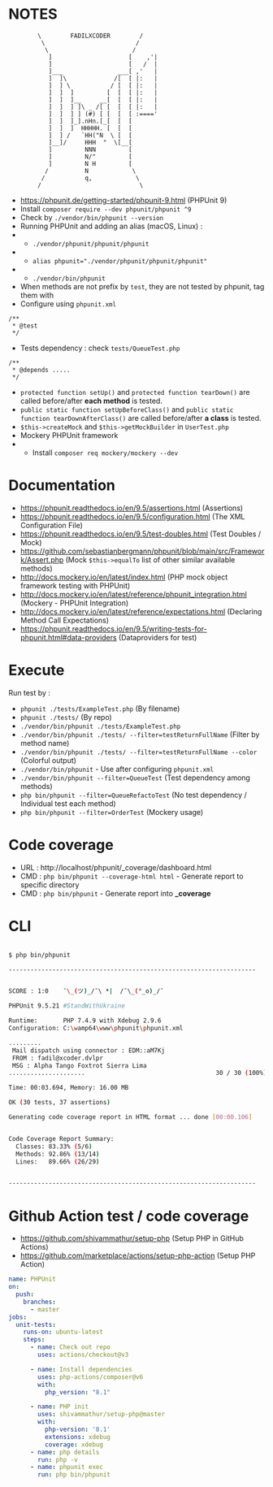 # NOTES

```
        \        FADILXCODER        /
         \                         /
          \                       /
           ]                     [    ,'|
           ]                     [   /  |
           ]___               ___[ ,'   |
           ]  ]\             /[  [ |:   |
           ]  ] \           / [  [ |:   |
           ]  ]  ]         [  [  [ |:   |
           ]  ]  ]__     __[  [  [ |:   |
           ]  ]  ] ]\ _ /[ [  [  [ |:   |
           ]  ]  ] ] (#) [ [  [  [ :===='
           ]  ]  ]_].nHn.[_[  [  [
           ]  ]  ]  HHHHH. [  [  [
           ]  ] /   `HH("N  \ [  [
           ]__]/     HHH  "  \[__[
           ]         NNN         [
           ]         N/"         [
           ]         N H         [
          /          N            \
         /           q,            \
        /                           \
```


- https://phpunit.de/getting-started/phpunit-9.html (PHPUnit 9)
- Install `composer require --dev phpunit/phpunit ^9`
- Check by `./vendor/bin/phpunit --version`
- Running PHPUnit and adding an alias (macOS, Linux) :
- - `./vendor/phpunit/phpunit/phpunit`
- - `alias phpunit="./vendor/phpunit/phpunit/phpunit"`
- - `./vendor/bin/phpunit`
- When methods are not prefix by `test`, they are not tested by phpunit, tag them with 
- Configure using `phpunit.xml`
```
/**
 * @test
 */
```
- Tests dependency : check `tests/QueueTest.php`
```
/**
 * @depends .....
 */
```

- `protected function setUp()` and `protected function tearDown()` are called before/after **each method** is tested.
- `public static function setUpBeforeClass()` and `public static function tearDownAfterClass()` are called before/after **a class** is tested.
- `$this->createMock` and `$this->getMockBuilder` in `UserTest.php`
- Mockery PHPUnit framework
- - Install `composer req mockery/mockery --dev`


# Documentation

- https://phpunit.readthedocs.io/en/9.5/assertions.html (Assertions)
- https://phpunit.readthedocs.io/en/9.5/configuration.html (The XML Configuration File)
- https://phpunit.readthedocs.io/en/9.5/test-doubles.html (Test Doubles / Mock)
- https://github.com/sebastianbergmann/phpunit/blob/main/src/Framework/Assert.php (Mock `$this->equalTo` list of other similar available methods)
- http://docs.mockery.io/en/latest/index.html (PHP mock object framework testing with PHPUnit)
- http://docs.mockery.io/en/latest/reference/phpunit_integration.html (Mockery - PHPUnit Integration)
- http://docs.mockery.io/en/latest/reference/expectations.html (Declaring Method Call Expectations)
- https://phpunit.readthedocs.io/en/9.5/writing-tests-for-phpunit.html#data-providers (Dataproviders for test)

# Execute

Run test by : 
- `phpunit ./tests/ExampleTest.php` (By filename)
- `phpunit ./tests/` (By repo)
- `./vendor/bin/phpunit ./tests/ExampleTest.php`
- `./vendor/bin/phpunit ./tests/ --filter=testReturnFullName` (Filter by method name)
- `./vendor/bin/phpunit ./tests/ --filter=testReturnFullName --color` (Colorful output)
- `./vendor/bin/phpunit` - Use after configuring `phpunit.xml`
- `./vendor/bin/phpunit --filter=QueueTest` (Test dependency among methods)
- `php bin/phpunit --filter=QueueRefactoTest` (No test dependency / Individual test each method)
- `php bin/phpunit --filter=OrderTest` (Mockery usage)

# Code coverage

- URL : http://localhost/phpunit/_coverage/dashboard.html
- CMD : `php bin/phpunit --coverage-html html` - Generate report to specific directory
- CMD : `php bin/phpunit` - Generate report into **_coverage**

# CLI

```bash

$ php bin/phpunit

--------------------------------------------------------------------


SCORE : 1:0    ¯\_(ツ)_/¯\ *|  /¯\_(°_o)_/¯

PHPUnit 9.5.21 #StandWithUkraine

Runtime:       PHP 7.4.9 with Xdebug 2.9.6
Configuration: C:\wamp64\www\phpunit\phpunit.xml

.........
 Mail dispatch using connector : EDM::aM7Kj
 FROM : fadil@xcoder.dvlpr
 MSG : Alpha Tango Foxtrot Sierra Lima
.....................                                    30 / 30 (100%)

Time: 00:03.694, Memory: 16.00 MB

OK (30 tests, 37 assertions)

Generating code coverage report in HTML format ... done [00:00.106]


Code Coverage Report Summary:
  Classes: 83.33% (5/6)      
  Methods: 92.86% (13/14)    
  Lines:   89.66% (26/29)    


--------------------------------------------------------------------

```

# Github Action test / code coverage

- https://github.com/shivammathur/setup-php (Setup PHP in GitHub Actions)
- https://github.com/marketplace/actions/setup-php-action (Setup PHP Action)

```yml
name: PHPUnit
on:
  push:
    branches:
      - master
jobs:
  unit-tests:
    runs-on: ubuntu-latest
    steps:
      - name: Check out repo
        uses: actions/checkout@v3

      - name: Install dependencies
        uses: php-actions/composer@v6
        with:
          php_version: "8.1"

      - name: PHP init 
        uses: shivammathur/setup-php@master
        with:
          php-version: '8.1'
          extensions: xdebug
          coverage: xdebug
      - name: php details
        run: php -v
      - name: phpunit exec
        run: php bin/phpunit

```